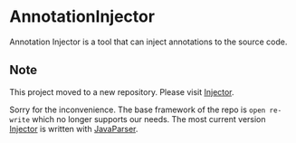 # AnnotationInjector
Annotation Injector is a tool that can inject annotations to the source code.


## Note
This project moved to a new repository. Please visit [Injector](https://github.com/nimakarimipour/Injector).

Sorry for the inconvenience. The base framework of the repo is ```open re-write``` which no longer supports our needs. The most current version [Injector](https://github.com/nimakarimipour/Injector) is written with [JavaParser](https://javaparser.org).
